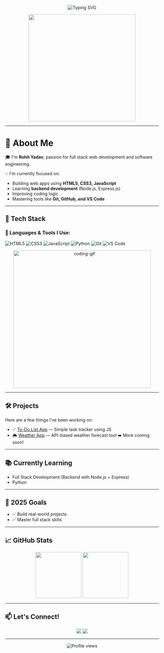 <!-- Centered animated typing intro -->
<p align="center">
  <img src="https://readme-typing-svg.demolab.com?font=Fira+Code&duration=2000&pause=1000&color=F7941E&center=true&vCenter=true&width=435&lines=Hi+I'm+Rohit+Yadav;BSc-IT+Student;Aspiring+Full+Stack+Web+Developer;Learning+Backend+Development;I+Love+to+Build+Cool+Projects" alt="Typing SVG" />
</p>

<p align="center">
  <img src="https://media.giphy.com/media/qgQUggAC3Pfv687qPC/giphy.gif" width="350" />
</p>

---

# 👋 About Me

🎓 I'm **Rohit Yadav**, passion for full stack web development and software engineering.

💡 I'm currently focused on:
- Building web apps using **HTML5, CSS3, JavaScript**
- Learning **backend development** (Node.js, Express.js)
- Improving coding logic
- Mastering tools like **Git, GitHub, and VS Code**

---

## 🚀 Tech Stack

### 🧰 Languages & Tools I Use:

![HTML5](https://img.shields.io/badge/HTML5-e34c26?style=for-the-badge&logo=html5&logoColor=white)
![CSS3](https://img.shields.io/badge/CSS3-1572b6?style=for-the-badge&logo=css3&logoColor=white)
![JavaScript](https://img.shields.io/badge/JavaScript-f7df1e?style=for-the-badge&logo=javascript&logoColor=black)
![Python](https://img.shields.io/badge/Python-306998?style=for-the-badge&logo=python&logoColor=white)
![Git](https://img.shields.io/badge/Git-F05032?style=for-the-badge&logo=git&logoColor=white)
![VS Code](https://img.shields.io/badge/VS%20Code-007ACC?style=for-the-badge&logo=visual-studio-code&logoColor=white)

<p align="center">
  <img src="https://media.giphy.com/media/ln7z2eWriiQAllfVcn/giphy.gif" width="450" alt="coding-gif" />
</p>

---

## 🛠️ Projects

Here are a few things I've been working on:

- ✅ [To-Do List App]() — Simple task tracker using JS
- 🌦️ [Weather App]() — API-based weather forecast tool
➡️ More coming soon!

---

## 📚 Currently Learning

- Full Stack Development (Backend with Node.js + Express)
- Python

---

## 🎯 2025 Goals

- ✅ Build real-world projects
- ✅ Master full stack skills

---

## 📈 GitHub Stats

<p align="center">
  <img src="https://github-readme-stats.vercel.app/api?TechSimplifide=rohit-yadav&show_icons=true&theme=radical" height="150"/>
  <img src="https://github-readme-stats.vercel.app/api/top-langs/?TechSimplifide=rohit-yadav&layout=compact&theme=radical" height="150"/>
</p>

---

## 📫 Let's Connect!

<p align="center">
  <a href="mailto:your-email@gmail.com"><img src="https://img.shields.io/badge/Gmail-D14836?style=for-the-badge&logo=gmail&logoColor=white"></a>
  <a href="https://www.linkedin.com/in/your-profile/"><img src="https://img.shields.io/badge/LinkedIn-0077B5.svg?style=for-the-badge&logo=linkedin&logoColor=white"></a>
</p>

---

<p align="center">
  <img src="https://komarev.com/ghpvc/?TechSimplifide=rohit-yadav&style=flat-square&color=blue" alt="Profile views"/>
</p>
